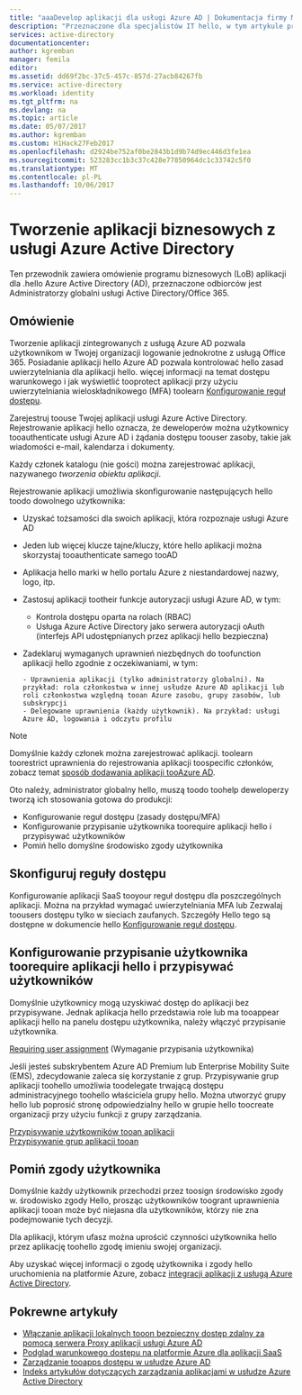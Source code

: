 ```yaml
---
title: "aaaDevelop aplikacji dla usługi Azure AD | Dokumentacja firmy Microsoft"
description: "Przeznaczone dla specjalistów IT hello, w tym artykule przedstawiono wskazówki dotyczące integracji aplikacji Azure z usługą Active Directory."
services: active-directory
documentationcenter: 
author: kgremban
manager: femila
editor: 
ms.assetid: dd69f2bc-37c5-457c-857d-27acb84267fb
ms.service: active-directory
ms.workload: identity
ms.tgt_pltfrm: na
ms.devlang: na
ms.topic: article
ms.date: 05/07/2017
ms.author: kgremban
ms.custom: H1Hack27Feb2017
ms.openlocfilehash: d2924be752af0be2843b1d9b74d9ec446d3fe1ea
ms.sourcegitcommit: 523283cc1b3c37c428e77850964dc1c33742c5f0
ms.translationtype: MT
ms.contentlocale: pl-PL
ms.lasthandoff: 10/06/2017
---
```

# <a name="develop-line-of-business-apps-for-azure-active-directory"></a>Tworzenie aplikacji biznesowych z usługi Azure Active Directory
Ten przewodnik zawiera omówienie programu biznesowych (LoB) aplikacji dla .hello Azure Active Directory (AD), przeznaczone odbiorców jest Administratorzy globalni usługi Active Directory/Office 365.

## <a name="overview"></a>Omówienie
Tworzenie aplikacji zintegrowanych z usługą Azure AD pozwala użytkownikom w Twojej organizacji logowanie jednokrotne z usługą Office 365. Posiadanie aplikacji hello Azure AD pozwala kontrolować hello zasad uwierzytelniania dla aplikacji hello. więcej informacji na temat dostępu warunkowego i jak wyświetlić tooprotect aplikacji przy użyciu uwierzytelniania wieloskładnikowego (MFA) toolearn [Konfigurowanie reguł dostępu](active-directory-conditional-access-azuread-connected-apps.md).

Zarejestruj toouse Twojej aplikacji usługi Azure Active Directory. Rejestrowanie aplikacji hello oznacza, że deweloperów można użytkownicy tooauthenticate usługi Azure AD i żądania dostępu toouser zasoby, takie jak wiadomości e-mail, kalendarza i dokumenty.

Każdy członek katalogu (nie gości) można zarejestrować aplikacji, nazywanego *tworzenia obiektu aplikacji*.

Rejestrowanie aplikacji umożliwia skonfigurowanie następujących hello toodo dowolnego użytkownika:

* Uzyskać tożsamości dla swoich aplikacji, która rozpoznaje usługi Azure AD
* Jeden lub więcej klucze tajne/kluczy, które hello aplikacji można skorzystaj tooauthenticate samego tooAD
* Aplikacja hello marki w hello portalu Azure z niestandardowej nazwy, logo, itp.
* Zastosuj aplikacji tootheir funkcje autoryzacji usługi Azure AD, w tym:

  * Kontrola dostępu oparta na rolach (RBAC)
  * Usługa Azure Active Directory jako serwera autoryzacji oAuth (interfejs API udostępnianych przez aplikacji hello bezpieczna)
* Zadeklaruj wymaganych uprawnień niezbędnych do toofunction aplikacji hello zgodnie z oczekiwaniami, w tym:

      - Uprawnienia aplikacji (tylko administratorzy globalni). Na przykład: rola członkostwa w innej usłudze Azure AD aplikacji lub roli członkostwa względną tooan Azure zasobu, grupy zasobów, lub subskrypcji
      - Delegowane uprawnienia (każdy użytkownik). Na przykład: usługi Azure AD, logowania i odczytu profilu

> [!NOTE]
> Domyślnie każdy członek można zarejestrować aplikacji. toolearn toorestrict uprawnienia do rejestrowania aplikacji toospecific członków, zobacz temat [sposób dodawania aplikacji tooAzure AD](develop/active-directory-how-applications-are-added.md#who-has-permission-to-add-applications-to-my-azure-ad-instance).
>
>

Oto należy, administrator globalny hello, muszą toodo toohelp deweloperzy tworzą ich stosowania gotowa do produkcji:

* Konfigurowanie reguł dostępu (zasady dostępu/MFA)
* Konfigurowanie przypisanie użytkownika toorequire aplikacji hello i przypisywać użytkowników
* Pomiń hello domyślne środowisko zgody użytkownika

## <a name="configure-access-rules"></a>Skonfiguruj reguły dostępu
Konfigurowanie aplikacji SaaS tooyour reguł dostępu dla poszczególnych aplikacji. Można na przykład wymagać uwierzytelniania MFA lub Zezwalaj toousers dostępu tylko w sieciach zaufanych. Szczegóły Hello tego są dostępne w dokumencie hello [Konfigurowanie reguł dostępu](active-directory-conditional-access-azuread-connected-apps.md).

## <a name="configure-hello-app-toorequire-user-assignment-and-assign-users"></a>Konfigurowanie przypisanie użytkownika toorequire aplikacji hello i przypisywać użytkowników
Domyślnie użytkownicy mogą uzyskiwać dostęp do aplikacji bez przypisywane. Jednak aplikacja hello przedstawia role lub ma tooappear aplikacji hello na panelu dostępu użytkownika, należy włączyć przypisanie użytkownika.

[Requiring user assignment](active-directory-applications-guiding-developers-requiring-user-assignment.md) (Wymaganie przypisania użytkownika)

Jeśli jesteś subskrybentem Azure AD Premium lub Enterprise Mobility Suite (EMS), zdecydowanie zaleca się korzystanie z grup. Przypisywanie grup aplikacji toohello umożliwia toodelegate trwającą dostępu administracyjnego toohello właściciela grupy hello. Można utworzyć grupy hello lub poprosić stronę odpowiedzialny hello w grupie hello toocreate organizacji przy użyciu funkcji z grupy zarządzania.

[Przypisywanie użytkowników tooan aplikacji](active-directory-applications-guiding-developers-assigning-users.md)  
[Przypisywanie grup aplikacji tooan](active-directory-applications-guiding-developers-assigning-groups.md)

## <a name="suppress-user-consent"></a>Pomiń zgody użytkownika
Domyślnie każdy użytkownik przechodzi przez toosign środowisko zgody w. środowisko zgody Hello, prosząc użytkowników toogrant uprawnienia aplikacji tooan może być niejasna dla użytkowników, którzy nie zna podejmowanie tych decyzji.

Dla aplikacji, którym ufasz można uprościć czynności użytkownika hello przez aplikację toohello zgodę imieniu swojej organizacji.

Aby uzyskać więcej informacji o zgodę użytkownika i zgody hello uruchomienia na platformie Azure, zobacz [integracji aplikacji z usługą Azure Active Directory](active-directory-integrating-applications.md).

## <a name="related-articles"></a>Pokrewne artykuły
* [Włączanie aplikacji lokalnych tooon bezpieczny dostęp zdalny za pomocą serwera Proxy aplikacji usługi Azure AD](active-directory-application-proxy-get-started.md)
* [Podgląd warunkowego dostępu na platformie Azure dla aplikacji SaaS](active-directory-conditional-access-azuread-connected-apps.md)
* [Zarządzanie tooapps dostępu w usłudze Azure AD](active-directory-managing-access-to-apps.md)
* [Indeks artykułów dotyczących zarządzania aplikacjami w usłudze Azure Active Directory](active-directory-apps-index.md)
